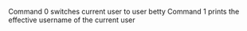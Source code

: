  Command 0 switches current user to user betty
 Command 1 prints the effective username of the current user
